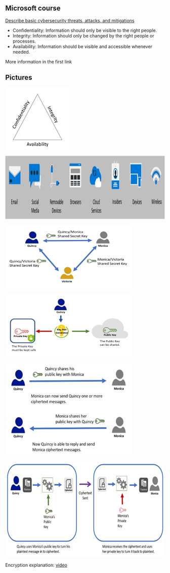 ## Microsoft course
[Describe basic cybersecurity threats, attacks, and mitigations](https://learn.microsoft.com/en-us/training/modules/describe-basic-cybersecurity-threats-attacks-mitigations/)

- Confidentiality: Information should only be visible to the right people.
- Integrity: Information should only be changed by the right people or processes.
- Availability: Information should be visible and accessible whenever needed.

More information in the first link

## Pictures
<img src="../img/goals.png" alt="Cybersecurity goals" width="200px" height="200px"><br/>

<img src="../img/attackVectors.png" alt="Cybersecurity goals" width="900px" height="200px"><br/>

<img src="../img/encryptions/symmetric.png" alt="Symmetric keys
" width="400px" height="200px"><br/>

<img src="../img/encryptions/asymmetric.png" alt="Asymmetric or public-key encryption" width="400px" height="200px"><br/>

<img src="../img/encryptions/asymmetric2.png" alt="Public Key Sharing" width="400px" height="300px"><br/>

<img src="../img/encryptions/asymmetric3.png" alt="Encryption process" width="600px" height="300px"><br/>

Encryption explanation: [video](https://www.microsoft.com/en-us/videoplayer/embed/RWNyAM?postJsllMsg=true)